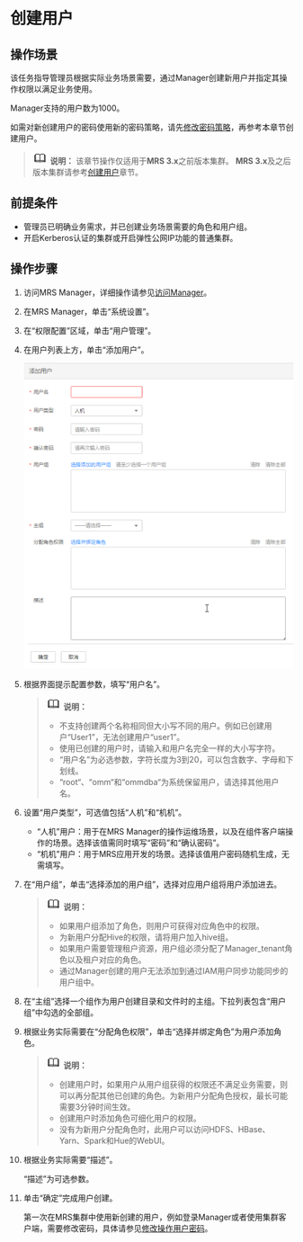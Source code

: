 # 创建用户<a name="mrs_01_0345"></a>

## 操作场景<a name="sb030d3e69e11427495e73be7924ad48b"></a>

该任务指导管理员根据实际业务场景需要，通过Manager创建新用户并指定其操作权限以满足业务使用。

Manager支持的用户数为1000。

如需对新创建用户的密码使用新的密码策略，请先[修改密码策略](修改密码策略.md)，再参考本章节创建用户。

>![](public_sys-resources/icon-note.gif) **说明：** 
>该章节操作仅适用于**MRS 3.x**之前版本集群。
>**MRS 3.x**及之后版本集群请参考[创建用户](创建用户-101.md)章节。

## 前提条件<a name="sed8372f0d71143ce9e659f65d7bb0e28"></a>

-   管理员已明确业务需求，并已创建业务场景需要的角色和用户组。
-   开启Kerberos认证的集群或开启弹性公网IP功能的普通集群。

## 操作步骤<a name="sf709eed70dcc41ae9479e9c38c92a56f"></a>

1.  访问MRS Manager，详细操作请参见[访问Manager](访问Manager-2.md)。
2.  在MRS Manager，单击“系统设置”。
3.  在“权限配置”区域，单击“用户管理”。
4.  在用户列表上方，单击“添加用户”。

    ![](figures/5-29-5-添加用户.png)

5.  根据界面提示配置参数，填写“用户名”。

    >![](public_sys-resources/icon-note.gif) **说明：** 
    >-   不支持创建两个名称相同但大小写不同的用户。例如已创建用户“User1”，无法创建用户“user1”。
    >-   使用已创建的用户时，请输入和用户名完全一样的大小写字符。
    >-   “用户名”为必选参数，字符长度为3到20，可以包含数字、字母和下划线。
    >-   “root“、“omm“和“ommdba“为系统保留用户，请选择其他用户名。

6.  设置“用户类型”，可选值包括“人机”和“机机”。
    -   “人机”用户：用于在MRS Manager的操作运维场景，以及在组件客户端操作的场景。选择该值需同时填写“密码”和“确认密码”。
    -   “机机”用户：用于MRS应用开发的场景。选择该值用户密码随机生成，无需填写。

7.  在“用户组”，单击“选择添加的用户组”，选择对应用户组将用户添加进去。

    >![](public_sys-resources/icon-note.gif) **说明：** 
    >-   如果用户组添加了角色，则用户可获得对应角色中的权限。
    >-   为新用户分配Hive的权限，请将用户加入hive组。
    >-   如果用户需要管理租户资源，用户组必须分配了Manager\_tenant角色以及租户对应的角色。
    >-   通过Manager创建的用户无法添加到通过IAM用户同步功能同步的用户组中。

8.  在“主组”选择一个组作为用户创建目录和文件时的主组。下拉列表包含“用户组”中勾选的全部组。
9.  根据业务实际需要在“分配角色权限”，单击“选择并绑定角色”为用户添加角色。

    >![](public_sys-resources/icon-note.gif) **说明：** 
    >-   创建用户时，如果用户从用户组获得的权限还不满足业务需要，则可以再分配其他已创建的角色。为新用户分配角色授权，最长可能需要3分钟时间生效。
    >-   创建用户时添加角色可细化用户的权限。
    >-   没有为新用户分配角色时，此用户可以访问HDFS、HBase、Yarn、Spark和Hue的WebUI。

10. 根据业务实际需要“描述”。

    “描述”为可选参数。

11. 单击“确定”完成用户创建。

    第一次在MRS集群中使用新创建的用户，例如登录Manager或者使用集群客户端，需要修改密码，具体请参见[修改操作用户密码](修改操作用户密码.md)。


